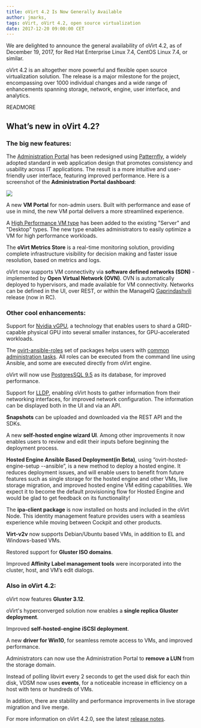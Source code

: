 ```yaml
---
title: oVirt 4.2 Is Now Generally Available
author: jmarks,
tags: oVirt, oVirt 4.2, open source virtualization
date: 2017-12-20 09:00:00 CET
---
```


We are delighted to announce the general availability of oVirt 4.2, as of December 19, 2017, for Red Hat Enterprise Linux 7.4, CentOS Linux 7.4, or similar.

oVirt 4.2 is an altogether more powerful and flexible open source virtualization solution. The release is a major milestone for the project, encompassing over 1000 individual changes and a wide range of enhancements spanning storage, network, engine, user interface, and analytics.

READMORE

## What’s new in oVirt 4.2?

### The big new features:
The [Administration Portal](/blog/2017/09/introducing-ovirt-4.2.0/) has been redesigned using [Patternfly](http://www.patternfly.org/), a widely adopted standard in web application design that promotes consistency and usability across IT applications. The result is a more intuitive and user-friendly user interface, featuring improved performance. Here is a screenshot of the **Administration Portal dashboard**:

![](/images/blog/2017-09-19/adminportal_dashboard.png)

A new **VM Portal** for non-admin users. Built with performance and ease of use in mind, the new VM portal delivers a more streamlined experience.

A [High Performance VM type](https://www.ovirt.org/blog/2017/10/introducing-high-performance-vms/) has been added to the existing "Server" and "Desktop" types. The new type enables administrators to easily optimize a VM for high performance workloads.


The **oVirt Metrics Store** is a real-time monitoring solution, providing complete infrastructure visibility for decision making and faster issue resolution, based on metrics and logs.

oVirt now supports VM connectivity via **software defined networks (SDN)** - implemented by **Open Virtual Network (OVN)**. OVN is automatically deployed to hypervisors, and made available for VM connectivity. Networks can be defined in the UI, over REST, or within the ManageIQ [Gaprindashvili](http://manageiq.org/blog/2017/12/Announcing-Gaprindashvili-RC/) release (now in RC).

### Other cool enhancements:

Support for [Nvidia vGPU](http://www.nvidia.com/object/grid-technology.html), a technology that enables users to shard a GRID-capable physical GPU into several smaller instances, for GPU-accelerated workloads.

The [ovirt-ansible-roles](/blog/2017/07/ovirt-ansible-roles-an-introduction/) set of packages helps users with [common administration tasks](/blog/2017/08/ovirt-ansible-roles-how-to-use/). All roles can be executed from the command line using Ansible, and some are executed directly from oVirt engine.

oVirt will now use [PostgresSQL 9.5](https://www.postgresql.org/docs/9.5/static/release-9-5.html) as its database, for improved performance.

Support for [LLDP](/blog/2017/11/webadmin-lldp/), enabling oVirt hosts to gather information from their networking interfaces, for improved network configuration. The information can be displayed both in the UI and via an API.

**Snapshots** can be uploaded and downloaded via the REST API and the SDKs.

A new **self-hosted engine wizard UI**. Among other improvements it now enables users to review and edit their inputs before beginning the deployment process.

**Hosted Engine Ansible Based Deployment(in Beta)**, using “ovirt-hosted-engine-setup  --ansible”, is a new method to deploy a hosted engine. It reduces deployment issues, and will enable users to benefit from future features such as single storage for the hosted engine and other VMs, live storage migration, and improved hosted engine VM editing capabilities. We expect it to become the default provisioning flow for Hosted Engine and would be glad to get feedback on its functionality!

The **ipa-client package** is now installed on hosts and included in the oVirt Node. This identity management feature provides users with a seamless experience while moving between Cockpit and other products.

**Virt-v2v** now supports Debian/Ubuntu based VMs, in addition to EL and Windows-based VMs.

Restored support for **Gluster ISO domains**.

Improved **Affinity Label management tools** were incorporated into the cluster, host, and VM’s edit dialogs.

### Also in oVirt 4.2:

oVirt now features **Gluster 3.12**.

oVirt's hyperconverged solution now enables a **single replica Gluster deployment**.

Improved **self-hosted-engine iSCSI deployment**.

A new **driver for Win10**, for seamless remote access to VMs, and improved performance.

Administrators can now use the Administration Portal to **remove a LUN** from the storage domain.

Instead of polling libvirt every 2 seconds to get the used disk for each thin disk, VDSM now uses **events**, for a noticeable increase in efficiency on a host with tens or hundreds of VMs.

In addition, there are stability and performance improvements in live storage migration and live merge.

For more information on oVirt 4.2.0, see the latest [release notes](/release/4.2.0/.).
